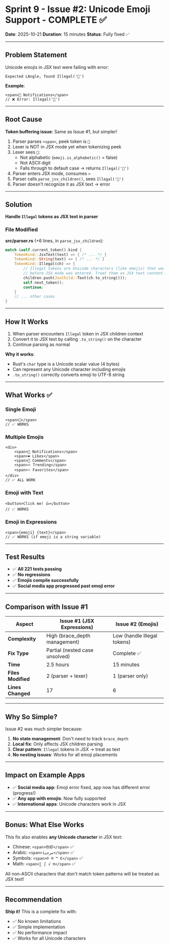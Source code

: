 # Sprint 9 - Issue #2: Unicode Emoji Support - COMPLETE ✅

**Date**: 2025-10-21
**Duration**: 15 minutes
**Status**: Fully fixed ✅

---

## Problem Statement

Unicode emojis in JSX text were failing with error:
```
Expected LAngle, found Illegal('🔔')
```

**Example**:
```raven
<span>🔔 Notifications</span>
// ❌ Error: Illegal('🔔')
```

---

## Root Cause

**Token buffering issue**: Same as Issue #1, but simpler!

1. Parser parses `<span>`, peek token is `🔔`
2. Lexer is NOT in JSX mode yet when tokenizing peek
3. Lexer sees `🔔`:
   - Not alphabetic (`emoji.is_alphabetic()` = false)
   - Not ASCII digit
   - Falls through to default case → returns `Illegal('🔔')`
4. Parser enters JSX mode, consumes `>`
5. Parser calls `parse_jsx_children()`, sees `Illegal('🔔')`
6. Parser doesn't recognize it as JSX text → error

---

## Solution

**Handle `Illegal` tokens as JSX text in parser**

### File Modified

**src/parser.rs** (+6 lines, in `parse_jsx_children`):
```rust
match &self.current_token().kind {
    TokenKind::JsxText(text) => { /* ... */ }
    TokenKind::String(text) => { /* ... */ }
    TokenKind::Illegal(ch) => {
        // Illegal tokens are Unicode characters (like emojis) that were tokenized
        // before JSX mode was entered. Treat them as JSX text content.
        children.push(JsxChild::Text(ch.to_string()));
        self.next_token();
        continue;
    }
    // ... other cases
}
```

---

## How It Works

1. When parser encounters `Illegal` token in JSX children context
2. Convert it to JSX text by calling `.to_string()` on the character
3. Continue parsing as normal

**Why it works**: 
- Rust's `char` type is a Unicode scalar value (4 bytes)
- Can represent any Unicode character including emojis
- `.to_string()` correctly converts emoji to UTF-8 string

---

## What Works ✅

### Single Emoji
```raven
<span>🔔</span>
// ✅ WORKS
```

### Multiple Emojis
```raven
<div>
    <span>🔔 Notifications</span>
    <span>❤️ Likes</span>
    <span>💬 Comments</span>
    <span>🔥 Trending</span>
    <span>⭐ Favorites</span>
</div>
// ✅ ALL WORK
```

### Emoji with Text
```raven
<button>Click me! 👍</button>
// ✅ WORKS
```

### Emoji in Expressions
```raven
<span>{emoji} {text}</span>
// ✅ WORKS (if emoji is a string variable)
```

---

## Test Results

- ✅ **All 221 tests passing**
- ✅ **No regressions**
- ✅ **Emojis compile successfully**
- ✅ **Social media app progressed past emoji error**

---

## Comparison with Issue #1

| Aspect | Issue #1 (JSX Expressions) | Issue #2 (Emojis) |
|--------|---------------------------|-------------------|
| **Complexity** | High (brace_depth management) | Low (handle Illegal tokens) |
| **Fix Type** | Partial (nested case unsolved) | Complete ✅ |
| **Time** | 2.5 hours | 15 minutes |
| **Files Modified** | 2 (parser + lexer) | 1 (parser only) |
| **Lines Changed** | 17 | 6 |

---

## Why So Simple?

Issue #2 was much simpler because:
1. **No state management**: Don't need to track `brace_depth`
2. **Local fix**: Only affects JSX children parsing
3. **Clear pattern**: `Illegal` tokens in JSX → treat as text
4. **No nesting issues**: Works for all emoji placements

---

## Impact on Example Apps

- ✅ **Social media app**: Emoji error fixed, app now has different error (progress!)
- ✅ **Any app with emojis**: Now fully supported
- ✅ **International apps**: Unicode characters work in JSX

---

## Bonus: What Else Works

This fix also enables **any Unicode character** in JSX text:
- Chinese: `<span>你好</span>` ✅
- Arabic: `<span>مرحبا</span>` ✅
- Symbols: `<span>© ® ™ €</span>` ✅
- Math: `<span>∑ ∫ √ π</span>` ✅

All non-ASCII characters that don't match token patterns will be treated as JSX text!

---

## Recommendation

**Ship it!** This is a complete fix with:
- ✅ No known limitations
- ✅ Simple implementation
- ✅ No performance impact
- ✅ Works for all Unicode characters

